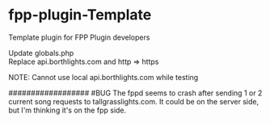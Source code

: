 # fpp-plugin-Template
Template plugin for FPP Plugin developers

Update globals.php  
Replace api.borthlights.com and http => https

NOTE: Cannot use local api.borthlights.com while testing

##################
#BUG
The fppd seems to crash after sending 1 or 2 current song requests to tallgrasslights.com. It could be on the server side, but I'm thinking it's on the fpp side.
